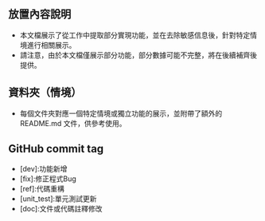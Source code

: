 ## 放置內容說明
- 本文檔展示了從工作中提取部分實現功能，並在去除敏感信息後，針對特定情境進行相關展示。
- 請注意，由於本文檔僅展示部分功能，部分數據可能不完整，將在後續補齊後提供。
## 資料夾（情境）
- 每個文件夾對應一個特定情境或獨立功能的展示，並附帶了額外的 README.md 文件，供參考使用。
## GitHub commit tag
- \[dev]:功能新增
- \[fix]:修正程式Bug
- \[ref]:代碼重構
- \[unit_test]:單元測試更新
- \[doc]:文件或代碼註釋修改
